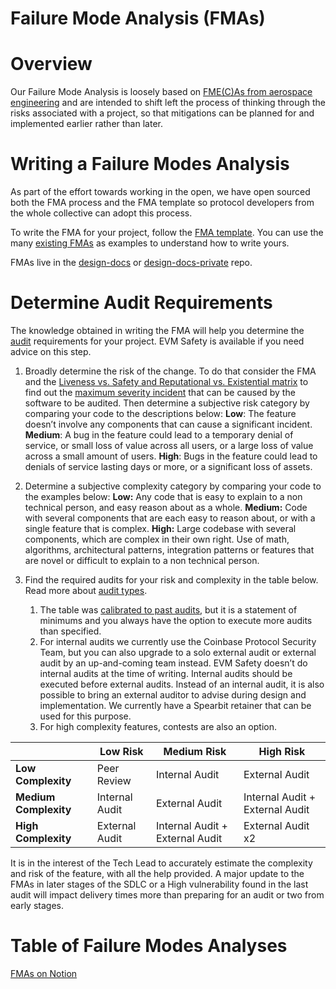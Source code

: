 # Failure Mode Analysis (FMAs)

# Overview
Our Failure Mode Analysis is loosely based on [FME(C)As from aerospace engineering](https://en.wikipedia.org/wiki/Failure_mode_and_effects_analysis) and are intended to shift left the process of thinking through the risks associated with a project, so that mitigations can be planned for and implemented earlier rather than later.

# Writing a Failure Modes Analysis
As part of the effort towards working in the open, we have open sourced both the FMA process and the FMA template so protocol developers from the whole collective can adopt this process. 

To write the FMA for your project, follow the [FMA template](https://github.com/ethereum-optimism/design-docs/blob/main/assets/fma-template.md). You can use the many [existing FMAs](https://github.com/ethereum-optimism/design-docs/tree/main/security) as examples to understand how to write yours.

FMAs live in the [design-docs](https://github.com/ethereum-optimism/design-docs/blob/main/security/failure-modes-analysis.md) or [design-docs-private](https://github.com/ethereum-optimism/design-docs-private) repo.

# Determine Audit Requirements
The knowledge obtained in writing the FMA will help you determine the [audit](./audits.md) requirements for your project. EVM Safety is available if you need advice on this step.

1. Broadly determine the risk of the change. To do that consider the FMA and the [Liveness vs. Safety and Reputational vs. Existential matrix](https://gov.optimism.io/t/op-labs-audit-framework-when-to-get-external-security-review-and-how-to-prepare-for-it/6864#what-code-should-be-audited-3) to find out the [maximum severity incident](https://www.notion.so/Incident-Management-17268107b18d4c7492cab3d319d30533?pvs=21) that can be caused by the software to be audited. Then determine a subjective risk category by comparing your code to the descriptions below:
**Low**: The feature doesn’t involve any components that can cause a significant incident.
**Medium**: A bug in the feature could lead to a temporary denial of service, or small loss of value across all users, or a large loss of value across a small amount of users.
**High**: Bugs in the feature could lead to denials of service lasting days or more, or a significant loss of assets.

2. Determine a subjective complexity category by comparing your code to the examples below:
**Low:** Any code that is easy to explain to a non technical person, and easy reason about as a whole.
**Medium:** Code with several components that are each easy to reason about, or with a single feature that is complex.
**High:** Large codebase with several components, which are complex in their own right. Use of math, algorithms, architectural patterns, integration patterns or features that are novel or difficult to explain to a non technical person.

3. Find the required audits for your risk and complexity in the table below. Read more about [audit types](https://www.notion.so/About-the-Audit-Process-1b9f153ee162805e8adcd2d50237c622?pvs=21).
    1. The table was [calibrated to past audits](https://www.notion.so/Calibration-1bbf153ee16280d0a17adebee7f797e3?pvs=21), but it is a statement of minimums and you always have the option to execute more audits than specified.
    2. For internal audits we currently use the Coinbase Protocol Security Team, but you can also upgrade to a solo external audit or external audit by an up-and-coming team instead. EVM Safety doesn’t do internal audits at the time of writing. Internal audits should be executed before external audits.
    Instead of an internal audit, it is also possible to bring an external auditor to advise during design and implementation. We currently have a Spearbit retainer that can be used for this purpose.
    3. For high complexity features, contests are also an option. 

|  | **Low Risk** | **Medium Risk** | **High Risk** |
| --- | --- | --- | --- |
| **Low Complexity** | Peer Review | Internal Audit | External Audit |
| **Medium Complexity** | Internal Audit | External Audit | Internal Audit + External Audit |
| **High Complexity** | External Audit | Internal Audit + External Audit | External Audit x2 |

It is in the interest of the Tech Lead to accurately estimate the complexity and risk of the feature, with all the help provided. A major update to the FMAs in later stages of the SDLC or a High vulnerability found in the last audit will impact delivery times more than preparing for an audit or two from early stages.

# Table of Failure Modes Analyses

[FMAs on Notion](https://www.notion.so/oplabs/Failure-Mode-Analyses-FMAs-1fb9f65a13e542e5b48af6c850763494?pvs=4#7279d87ce31644e4a725f837096bb24c)
